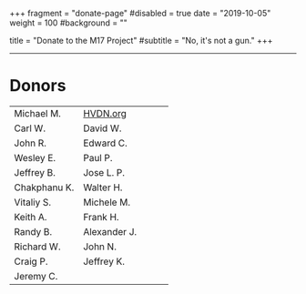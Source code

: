 +++
fragment = "donate-page"
#disabled = true
date = "2019-10-05"
weight = 100
#background = ""

title = "Donate to the M17 Project"
#subtitle = "No, it's not a gun."
+++

---

# Donors

| | | | | |
|-|-|-|-|-|
|Michael M.|[HVDN.org](https://hvdn.org)| | | |
|Carl W.|David W.| | | |
|John R.|Edward C.| | | |
|Wesley E.| Paul P. | | | |
|Jeffrey B.| Jose L. P. | | | |
|Chakphanu K.| Walter H. | | | |
|Vitaliy S.| Michele M. | | | |
|Keith A.| Frank H. | | | |
|Randy B.| Alexander J. | | | |
|Richard W.| John N. | | | |
|Craig P.| Jeffrey K. | | | |
|Jeremy C.| | | | |
